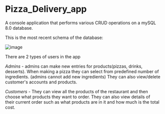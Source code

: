 # Pizza_Delivery_app
A console application that performs various CRUD operations on a mySQL 8.0 database.

This is the most recent schema of the database: 

![image](https://github.com/TsvetomirValchev/Pizza_Delivery_app/assets/92424452/bcbde04a-7c8b-4305-aeeb-ca42ea08b82b)




There are 2 types of users in the app

*Admins* - admins can make new entries for products(pizzas, drinks, desserts). When making a pizza they can select from predefined number of ingredients. (admins cannot add new ingredients)
They can also view/delete customer's accounts and products.

*Customers* - They can view all the products of the restaurant and then choose what products they want to order. They can also view details of their current order such as what products are in it and how much is the total cost.
